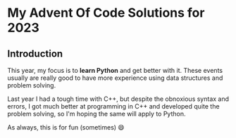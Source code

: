 # My Advent Of Code Solutions for 2023
## Introduction
This year, my focus is to **learn Python** and get better with it.
These events usually are really good to have more experience using 
data structures and problem solving.

Last year I had a tough time with C++, but despite the obnoxious syntax and errors,
 I got much better at programming in C++ and developed quite the problem solving, so I'm hoping the same will apply to Python.
 
 As always, this is for fun (sometimes) :smile:
